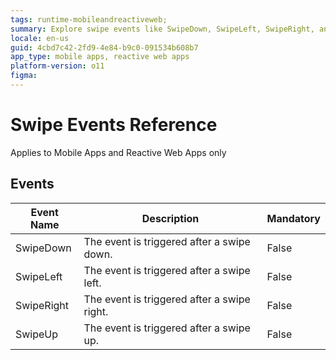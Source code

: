 ```yaml
---
tags: runtime-mobileandreactiveweb;  
summary: Explore swipe events like SwipeDown, SwipeLeft, SwipeRight, and SwipeUp in OutSystems 11 (O11) for Mobile and Reactive Web Apps.
locale: en-us
guid: 4cbd7c42-2fd9-4e84-b9c0-091534b608b7
app_type: mobile apps, reactive web apps
platform-version: o11
figma:
---
```


# Swipe Events Reference

<div class="info" markdown="1">

Applies to Mobile Apps and Reactive Web Apps only

</div>

## Events

**Event Name** |  **Description** |  **Mandatory**  
---|---|---  
SwipeDown  |  The event is triggered after a swipe down.  |  False 
SwipeLeft  |  The event is triggered after a swipe left.  |  False
SwipeRight  |  The event is triggered after a swipe right.  |  False
SwipeUp  |  The event is triggered after a swipe up.  |  False  



